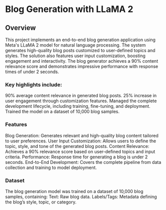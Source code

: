 
# Blog Generation with LLaMA 2
## Overview
This project implements an end-to-end blog generation application using Meta's LLaMA 2 model for natural language processing. The system generates high-quality blog posts customized to user-defined topics and styles. The solution also features user input customization, boosting engagement and interactivity. The blog generator achieves a 90% content relevance score and demonstrates impressive performance with response times of under 2 seconds.

### Key highlights include:
90% average content relevance in generated blog posts.
25% increase in user engagement through customization features.
Managed the complete development lifecycle, including training, fine-tuning, and deployment.
Trained the model on a dataset of 10,000 blog samples.

### Features
Blog Generation: Generates relevant and high-quality blog content tailored to user preferences.
User Input Customization: Allows users to define the topic, style, and tone of the generated blog posts.
Content Relevance: Achieves a 90% relevance score based on user-defined topics and input criteria.
Performance: Response time for generating a blog is under 2 seconds.
End-to-End Development: Covers the complete pipeline from data collection and training to model deployment.

### Dataset
The blog generation model was trained on a dataset of 10,000 blog samples, containing:
Text: Raw blog data.
Labels/Tags: Metadata defining the blog’s style, topic, or category.
